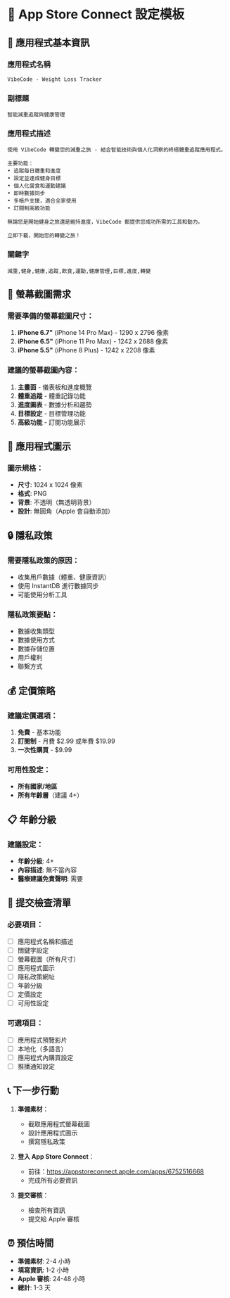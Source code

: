 # 📱 App Store Connect 設定模板

## 🎯 應用程式基本資訊

### 應用程式名稱
```
VibeCode - Weight Loss Tracker
```

### 副標題
```
智能減重追蹤與健康管理
```

### 應用程式描述
```
使用 VibeCode 轉變您的減重之旅 - 結合智能技術與個人化洞察的終極體重追蹤應用程式。

主要功能：
• 追蹤每日體重和進度
• 設定並達成健身目標
• 個人化餐食和運動建議
• 即時數據同步
• 多帳戶支援，適合全家使用
• 訂閱制高級功能

無論您是開始健身之旅還是維持進度，VibeCode 都提供您成功所需的工具和動力。

立即下載，開始您的轉變之旅！
```

### 關鍵字
```
減重,健身,健康,追蹤,飲食,運動,健康管理,目標,進度,轉變
```

## 📸 螢幕截圖需求

### 需要準備的螢幕截圖尺寸：
1. **iPhone 6.7"** (iPhone 14 Pro Max) - 1290 x 2796 像素
2. **iPhone 6.5"** (iPhone 11 Pro Max) - 1242 x 2688 像素  
3. **iPhone 5.5"** (iPhone 8 Plus) - 1242 x 2208 像素

### 建議的螢幕截圖內容：
1. **主畫面** - 儀表板和進度概覽
2. **體重追蹤** - 體重記錄功能
3. **進度圖表** - 數據分析和趨勢
4. **目標設定** - 目標管理功能
5. **高級功能** - 訂閱功能展示

## 🎨 應用程式圖示

### 圖示規格：
- **尺寸**: 1024 x 1024 像素
- **格式**: PNG
- **背景**: 不透明（無透明背景）
- **設計**: 無圓角（Apple 會自動添加）

## 🔒 隱私政策

### 需要隱私政策的原因：
- 收集用戶數據（體重、健康資訊）
- 使用 InstantDB 進行數據同步
- 可能使用分析工具

### 隱私政策要點：
- 數據收集類型
- 數據使用方式
- 數據存儲位置
- 用戶權利
- 聯繫方式

## 💰 定價策略

### 建議定價選項：
1. **免費** - 基本功能
2. **訂閱制** - 月費 $2.99 或年費 $19.99
3. **一次性購買** - $9.99

### 可用性設定：
- **所有國家/地區**
- **所有年齡層**（建議 4+）

## 📋 年齡分級

### 建議設定：
- **年齡分級**: 4+
- **內容描述**: 無不當內容
- **醫療建議免責聲明**: 需要

## 🚀 提交檢查清單

### 必要項目：
- [ ] 應用程式名稱和描述
- [ ] 關鍵字設定
- [ ] 螢幕截圖（所有尺寸）
- [ ] 應用程式圖示
- [ ] 隱私政策網址
- [ ] 年齡分級
- [ ] 定價設定
- [ ] 可用性設定

### 可選項目：
- [ ] 應用程式預覽影片
- [ ] 本地化（多語言）
- [ ] 應用程式內購買設定
- [ ] 推播通知設定

## 📞 下一步行動

1. **準備素材**：
   - 截取應用程式螢幕截圖
   - 設計應用程式圖示
   - 撰寫隱私政策

2. **登入 App Store Connect**：
   - 前往：https://appstoreconnect.apple.com/apps/6752516668
   - 完成所有必要資訊

3. **提交審核**：
   - 檢查所有資訊
   - 提交給 Apple 審核

## ⏰ 預估時間

- **準備素材**: 2-4 小時
- **填寫資訊**: 1-2 小時
- **Apple 審核**: 24-48 小時
- **總計**: 1-3 天
